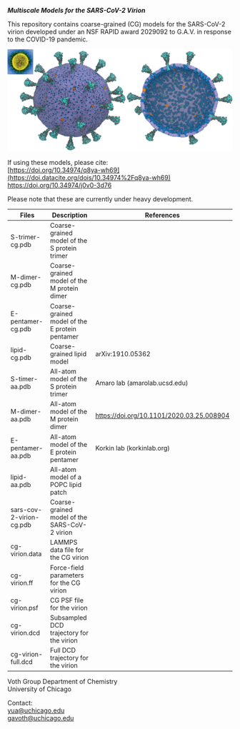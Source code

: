 
***Multiscale Models for the SARS-CoV-2 Virion***

This repository contains coarse-grained (CG) models for the SARS-CoV-2 virion developed 
under an NSF RAPID award 2029092 to G.A.V. in response to the COVID-19 pandemic.

![Image of virion](images/fig1.jpg)

If using these models, please cite:  
  [https://doi.org/10.34974/q8ya-wh69](https://doi.datacite.org/dois/10.34974%2Fq8ya-wh69)  
  https://doi.org/10.34974/j0v0-3d76 

Please note that these are currently under heavy development.

|            Files             |                   Description                 | References |
|------------------------------|-----------------------------------------------|------------|
| S-trimer-cg.pdb              | Coarse-grained model of the S protein trimer  |            |
| M-dimer-cg.pdb               | Coarse-grained model of the M protein dimer   |            |
| E-pentamer-cg.pdb            | Coarse-grained model of the E protein pentamer|            |
| lipid-cg.pdb                 | Coarse-grained lipid model                    | arXiv:1910.05362 |
| S-timer-aa.pdb               | All-atom model of the S protein trimer        | Amaro lab (amarolab.ucsd.edu) |
| M-dimer-aa.pdb               | All-atom model of the M protein dimer         | https://doi.org/10.1101/2020.03.25.008904 |
| E-pentamer-aa.pdb            | All-atom model of the E protein pentamer      | Korkin lab (korkinlab.org) |
| lipid-aa.pdb                 | All-atom model of a POPC lipid patch          |            |
| sars-cov-2-virion-cg.pdb     | Coarse-grained model of the SARS-CoV-2 virion |            |
| cg-virion.data               | LAMMPS data file for the CG virion            |            |
| cg-virion.ff                 | Force-field parameters for the CG virion      |            |
| cg-virion.psf                | CG PSF file for the virion                    |            |
| cg-virion.dcd                | Subsampled DCD trajectory for the virion      |            |
| cg-virion-full.dcd           | Full DCD trajectory for the virion            |            |

  Voth Group
  Department of Chemistry  
  University of Chicago  

Contact:  
  yua@uchicago.edu  
  gavoth@uchicago.edu
